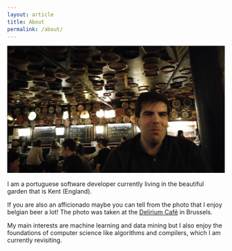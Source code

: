 ```yaml
---
layout: article
title: About
permalink: /about/
---
```


![Delirium](/images/delirium.jpg)

I am a portuguese software developer currently living in the beautiful garden that is Kent (England).

If you are also an afficionado maybe you can tell from the photo that I enjoy belgian beer a lot! The photo was taken at the [Delirium Café](http://www.deliriumcafe.be/?___store=deliriumcafe_en) in Brussels.

My main interests are machine learning and data mining but I also enjoy the foundations of computer science like algorithms and compilers, which I am currently revisiting.


